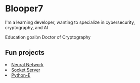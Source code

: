# Blooper7

I'm a learning developer, wanting to specialize in cybersecurity, cryptography, and AI

Education goal:\n
Doctor of Cryptography
## Fun projects
<li><a href=https://github.com/Blooper7/Neural-Network>Neural Network</a></li>
<li><a href=https://github.com/Blooper7/Socket-Server>Socket Server</a></li>
<li><a href=https://github.com/Blooper7/Python-E>Python-E</a></li>
